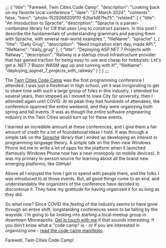;;;
{
	"title": "Farewell, Twin Cities Code Camp",
	"description": "Looking back on my favorite local conference.",
	"date": "27 March 2024",
	"contents": false,
	"hero": "photo-1529268209110-62be1d87fe75",
    "related": [
		{ "title": "An Introduction to Sprache", "description": "Sprache is a parser-combinator library for C# that uses Linq to construct parsers. In this post I describe the fundamentals of understanding grammars and parsing them with Sprache, with several real-world examples.", "fileName": "sprache" },
		{ "title": "Daily Grug", "description": "Need inspiration start day, made API.", "fileName": "daily_grug" },
		{ "title": "Deploying ASP.NET 7 Projects with Railway", "description": "Railway is a startup cloud infrastructure provider that has gained traction for being easy to use and cheap for hobbyists. Let's get a .NET 7 Blazor WASM app up and running with it!", "fileName": "deploying_aspnet_7_projects_with_railway" }
    ]
}
;;;

The [Twin Cities Code Camp](http://www.twincitiescodecamp.com) was the first programming conference I attended. I was just a freshman in high school, yet it was invigorating to get to share time with such a large group of folks in this industry. I attended for several years, then stopped as I moved to Iowa City for university, then I attended again until COVID. At its peak they had hundreds of attendees, the conference spanned the entire weekend, and they were organizing both spring and fall events. It was as though the entire software engineering industry in the Twin Cities would turn up for these events.

I learned an incredible amount at these conferences, and I give them a fair amount of credit for a lot of foundational ideas I hold. It was through a simple talk on the [Sprache](https://github.com/sprache/Sprache) library that I ended up developing an interest in programming language theory. A simple talk on the then-new Windows Phone led me to write a lot of apps for the platform when it launched (famously Windows Phone now has a near-monopoly on mobile devices). It was my primary in-person source for learning about all the brand new emerging platforms, like GitHub!

Above all I enjoyed the time I got to spend with people there, and the folks I was introduced to at those events. But, all good things come to an end, and understandably the organizers of the conference have decided to discontinue it. They have my gratitude for having organized it for as long as they did.

So what now? Since COVID the _feeling_ of the industry seems to have gone through an entire shift; longstanding conferences seem to be falling by the wayside. I'm going to be looking into starting a local meetup group in downtown Minneapolis. [Get in touch with me](https://ian.wold.guru/about.html#connect) if that sounds interesting. If you don't know what a "code camp" is - or if you are interested in organizing one - [read the code camp manifesto](https://learn.microsoft.com/en-us/archive/blogs/trobbins/the-code-camp-manifesto).

Farewell, Twin Cities Code Camp!